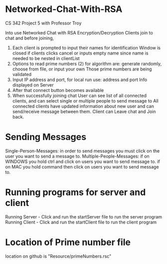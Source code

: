 # Networked-Chat-With-RSA
CS 342 Project 5 with Professor Troy

Into use Networked Chat with RSA Encryption/Decryption
Clients join to chat and before joining,
1. Each client is prompted to input their names for identification
Window is closed if clients clicks cancel or inputs empty name
since name is needed to be nested in clientList
2. Options to read prime numbers (2) for algorithm are:
generate randomly, choose from file, or input your own
Those prime numbers are being validated
3. Input IP address and port, for local run use: address and port Info displayed on Server
4. After that connect button becomes available
5. When successfully joining chat User can see list of all connected clients, and can select single or multiple people to send message to
   All connected clients have updated information about new user and can send/receive message between them. 
   Client can Leave chat and Join back.
   
# Sending Messages
   Single-Person-Messages: in order to send messages you must click on the user you want to send a message to.
   Multiple-People-Messages: if on WINDOWS you hold ctrl and click on users you want to send message to.
                             if on MAC you hold command then click on users you want to send message to.
                             
# Running programs for server and client
   Running Server - Click and run the startServer file to run the server program
   Running Client - Click and run the startClient file to run the client program
   
                             
# Location of Prime number file
   location on github is "Resource/primeNumbers.rsc"
